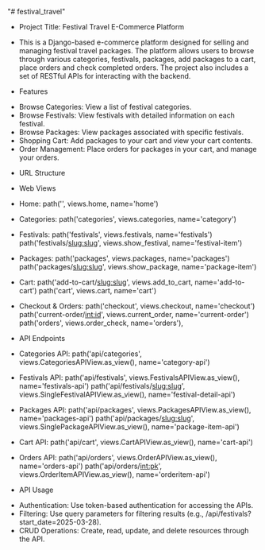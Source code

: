 "# festival_travel" 

* Project Title: Festival Travel E-Commerce Platform
- This is a Django-based e-commerce platform designed for selling and managing festival travel packages. 
The platform allows users to browse through various categories, festivals, packages, add packages to a cart, place orders and check completed orders. The project also includes a set of RESTful APIs for interacting with the backend.

* Features
- Browse Categories: View a list of festival categories.
- Browse Festivals: View festivals with detailed information on each festival.
- Browse Packages: View packages associated with specific festivals.
- Shopping Cart: Add packages to your cart and view your cart contents.
- Order Management: Place orders for packages in your cart, and manage your orders.


* URL Structure

* Web Views
- Home:
path('', views.home, name='home')

- Categories:
path('categories', views.categories, name='category')

- Festivals:
path('festivals', views.festivals, name='festivals')
path('festivals/<slug:slug>', views.show_festival, name='festival-item')

- Packages:
path('packages', views.packages, name='packages')
path('packages/<slug:slug>', views.show_package, name='package-item')

- Cart:
path('add-to-cart/<slug:slug>', views.add_to_cart, name='add-to-cart')
path('cart', views.cart, name='cart')

- Checkout & Orders:
path('checkout', views.checkout, name='checkout')
path('current-order/<int:id>', views.current_order, name='current-order')
path('orders', views.order_check, name='orders'),

* API Endpoints
- Categories API:
path('api/categories', views.CategoriesAPIView.as_view(), name='category-api')

- Festivals API:
path('api/festivals', views.FestivalsAPIView.as_view(), name='festivals-api')
path('api/festivals/<slug:slug>', views.SingleFestivalAPIView.as_view(), name='festival-detail-api')

- Packages API:
path('api/packages', views.PackagesAPIView.as_view(), name='packages-api')
path('api/packages/<slug:slug>', views.SinglePackageAPIView.as_view(), name='package-item-api')

- Cart API:
path('api/cart', views.CartAPIView.as_view(), name='cart-api')

- Orders API:
path('api/orders', views.OrderAPIView.as_view(), name='orders-api')
path('api/orders/<int:pk>', views.OrderItemAPIView.as_view(), name='orderitem-api')

* API Usage
- Authentication: Use token-based authentication for accessing the APIs.
- Filtering: Use query parameters for filtering results (e.g., /api/festivals?start_date=2025-03-28).
- CRUD Operations: Create, read, update, and delete resources through the API.